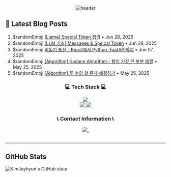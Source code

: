 <div align="center">
  <img src="https://capsule-render.vercel.app/api?&type=rect&color=gradient&text=KimJayhyun&fontAlign=30&fontSize=30&textBg=true&animation=fadeIn&desc=My%20Code%20World&descAlign=60&descAlignY=50" alt="header">
</div>

## 📝 Latest Blog Posts

<!-- BLOG-POST-LIST:START -->

 1. $randomEmoji [[Llama] Special Token 정리](https://velog.io/@kimjayhyun/Llama-Special-Token-%EC%A0%95%EB%A6%AC) • Jun 28, 2025
 2. $randomEmoji [[LLM 기초] Messages &amp; Speical Token](https://velog.io/@kimjayhyun/LLM-%EA%B8%B0%EC%B4%88-Messages-Speical-Token) • Jun 28, 2025
 3. $randomEmoji [비동기 통신 - React에서 Python, FastAPI까지](https://velog.io/@kimjayhyun/%EB%B9%84%EB%8F%99%EA%B8%B0-%ED%86%B5%EC%8B%A0-React%EC%97%90%EC%84%9C-Python-FastAPI%EA%B9%8C%EC%A7%80) • Jun 07, 2025
 4. $randomEmoji [[Algorithm] Kadane Algorithm - 합이 가장 큰 부분 배열](https://velog.io/@kimjayhyun/Algorithm-Kadane-Algorithm-%ED%95%A9%EC%9D%B4-%EA%B0%80%EC%9E%A5-%ED%81%B0-%EB%B6%80%EB%B6%84-%EB%B0%B0%EC%97%B4) • May 25, 2025
 5. $randomEmoji [[Algorithm] 두 수의 합 문제 해결하기](https://velog.io/@kimjayhyun/Algorithm-%EB%91%90-%EC%88%98%EC%9D%98-%ED%95%A9-%EB%AC%B8%EC%A0%9C-%ED%95%B4%EA%B2%B0%ED%95%98%EA%B8%B0) • May 25, 2025
<!-- BLOG-POST-LIST:END -->

<h3 align="center">💻 Tech Stack 💻</h3>
<div align="center">
  <img src="https://img.shields.io/badge/python-20232a.svg?style=for-the-badge&logo=python&logoColor=61DAFB" />
</div>

<div align="center">
  <img src="https://img.shields.io/badge/docker-20232a.svg?style=for-the-badge&logo=docker&logoColor=61DAFB" />
  <img src="https://img.shields.io/badge/podman-20232a.svg?style=for-the-badge&logo=podman&logoColor=61DAFB" />
  
</div>

<h3 align="center">📞  Contact Information 📞 </h3>
<div align="center">
  <a href="mailto:Kimjayhyun@outlook.kr">
    <img
      src="https://img.shields.io/badge/Kimjayhyun@outlook.kr-08253c?style=for-the-badge&logo=gmail&logoColor=FF4154&"/>&nbsp
  </a>
</div>
<br>

---

## GitHub Stats

<div align="left">
  <img src="https://github-readme-stats.vercel.app/api?username=kimjayhyun&show_icons=true&theme=radical" alt="KimJayhyun's GitHub stats" />
</div>

<!--
<a href="https://solved.ac/kimjayhyun/">
  <img src="http://mazassumnida.wtf/api/v2/generate_badge?boj=KimJayhyun" alt="KimJayhyun's Solved.ac Profile" />
</a>
-->

<!--
**KimJayhyun/KimJayhyun** is a ✨ _special_ ✨ repository because its `README.md` (this file) appears on your GitHub profile.

Here are some ideas to get you started:

- 🔭 I’m currently working on ...
- 🌱 I’m currently learning ...
- 👯 I’m looking to collaborate on ...
- 🤔 I’m looking for help with ...
- 💬 Ask me about ...
- 📫 How to reach me: ...
- 😄 Pronouns: ...
- ⚡ Fun fact: ...

- 💬 Ask me about ...
-->
